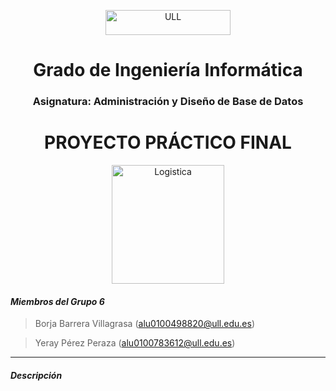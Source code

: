 <p align="Center">
<img src="http://www.storeproject.eu/wordpress/wp-content/uploads/2014/02/ULL-logo.png" title="ULL" width="200" height="40">
</p>
<h1 align="Center">
Grado de Ingeniería Informática
</h1>
<h3 align="Center">
Asignatura: Administración y Diseño de Base de Datos
</h3>
<h1 align="Center">
PROYECTO PRÁCTICO FINAL
</h1>
<p align="Center">
<img src="http://promotional.lunacreativa.com/wp-content/uploads/2015/02/im-log.png" title="Logistica" width="180" height="190">
</p>



#### *Miembros del Grupo 6*

> Borja Barrera Villagrasa (alu0100498820@ull.edu.es)

> Yeray Pérez Peraza (alu0100783612@ull.edu.es)

---
#### *Descripción*

